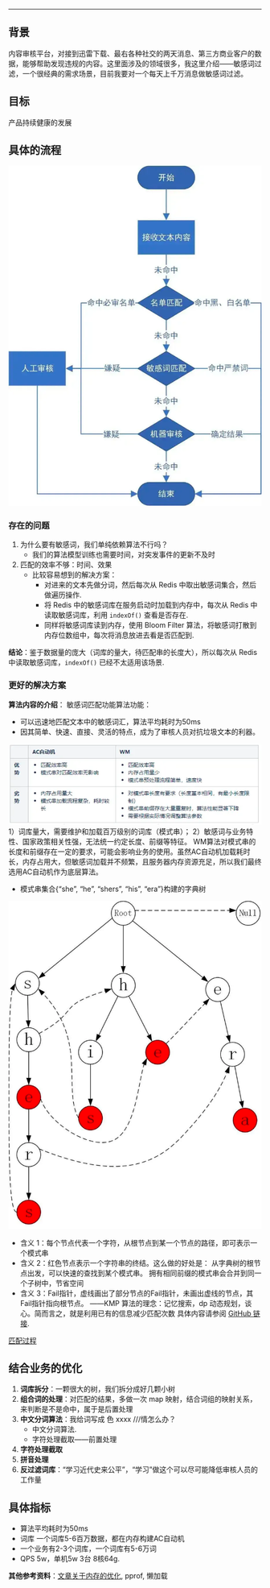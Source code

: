 
---

## 背景

内容审核平台，对接到迅雷下载、最右各种社交的两天消息、第三方商业客户的数据，能够帮助发现违规的内容。这里面涉及的领域很多，我这里介绍——敏感词过滤，一个很经典的需求场景，目前我要对一个每天上千万消息做敏感词过滤。

## 目标

产品持续健康的发展
## 具体的流程
![审核流程-简易版.png](images%2F%E5%AE%A1%E6%A0%B8%E6%B5%81%E7%A8%8B-%E7%AE%80%E6%98%93%E7%89%88.png)
### 存在的问题

1. 为什么要有敏感词，我们单纯依赖算法不行吗？
    - 我们的算法模型训练也需要时间，对突发事件的更新不及时
2. 匹配的效率不够：时间、效果
    - 比较容易想到的解决方案：
        - 对进来的文本先做分词，然后每次从 Redis 中取出敏感词集合，然后做遍历操作.
        - 将 Redis 中的敏感词库在服务启动时加载到内存中，每次从 Redis 中读取敏感词库，利用 `indexOf()` 查看是否存在.
        - 同样将敏感词库读到内存，使用 Bloom Filter 算法，将敏感词打散到内存位数组中，每次将消息放进去看是否匹配到.

**结论**：鉴于数据量的庞大（词库的量大，待匹配串的长度大），所以每次从 Redis 中读取敏感词库，`indexOf()` 已经不太适用该场景.

### 更好的解决方案

**算法内容的介绍**：
敏感词匹配功能算法功能：


- 可以迅速地匹配文本中的敏感词汇，算法平均耗时为50ms
- 因其简单、快速、直接、灵活的特点，成为了审核人员对抗垃圾文本的利器。

![敏感词算法对比.png](images%2F%E6%95%8F%E6%84%9F%E8%AF%8D%E7%AE%97%E6%B3%95%E5%AF%B9%E6%AF%94.png)
1）词库量大，需要维护和加载百万级别的词库（模式串）；
2）敏感词与业务特性、国家政策相关性强，无法统一约定长度、前缀等特征。
WM算法对模式串的长度和前缀存在一定的要求，可能会影响业务的使用。虽然AC自动机加载耗时长，内存占用大，但敏感词加载并不频繁，且服务器内存资源充足，所以我们最终选用AC自动机作为底层算法。

- 模式串集合{“she”, “he”, “shers”, “his”, “era”}构建的字典树

![字典树.png](images%2F%E5%AD%97%E5%85%B8%E6%A0%91.png)

- 含义 1：每个节点代表一个字符，从根节点到某一个节点的路径，即可表示一个模式串
- 含义 2：红色节点表示一个字符串的终结。这么做的好处是： 从字典树的根节点出发，可以快速的查找到某个模式串。
拥有相同前缀的模式串会合并到同一个子树中，节省空间
- 含义 3：Fail指针，虚线画出了部分节点的Fail指针，未画出虚线的节点，其Fail指针指向根节点。
——KMP 算法的理念：记忆搜索，dp 动态规划，谈心。简而言之，就是利用已有的信息减少匹配次数
具体内容请参阅 [GitHub 链接](https://github.com/ZebraWyf8888/audit/blob/main/%E6%95%8F%E6%84%9F%E8%AF%8D%E6%80%BB%E7%BB%93.md).


[匹配过程](https://vdn6.vzuu.com/SD/887f3f24-5669-11ec-a65b-ea32bff4616b.mp4?pkey=AAWeWqTUmjat8UVKcxclT_4MrcvRm5fDKXibmnUjTJTEgHLXhLmrt2vSrz4UuFNOtK2LIAv2aHvqxQOvBCeVfgXP&c=avc.0.0&f=mp4&pu=078babd7&bu=078babd7&expiration=1719143101&v=ks6)


## 结合业务的优化

1. **词库拆分**：一颗很大的树，我们拆分成好几颗小树
2. **组合词的处理**：对匹配的结果，多做一次 map 映射，结合词组的映射关系，来判断是不是命中，属于是后置处理
3. **中文分词算法**：我给词写成 色 xxxx ///情怎么办？
   - 中文分词算法.
   - 字符处理截取——前置处理
4. **字符处理截取**
5. **拼音处理**
6. **反过滤词库**：“学习近代史来公平”，“学习”做这个可以尽可能降低审核人员的工作量

## 具体指标

- 算法平均耗时为50ms
- 词库 一个词库5-6百万数据，都在内存构建AC自动机
- 一个业务有2-3个词库，一个词库有5-6万词
- QPS 5w，单机5w 3台 8核64g.

**其他参考资料**：[文章关于内存的优化](https://www.cnblogs.com/vipsoft/p/17774393.html), pprof, 懒加载
